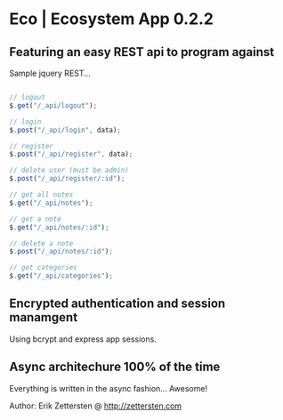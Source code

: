 Eco | Ecosystem App 0.2.2
=========================

Featuring an easy REST api to program against
---------------------------------------------

Sample jquery REST...

``` javascript

// logout
$.get("/_api/logout");

// login
$.post("/_api/login", data);

// register
$.post("/_api/register", data);

// delete user (must be admin)
$.post("/_api/register/:id");

// get all notes
$.get("/_api/notes");

// get a note
$.get("/_api/notes/:id");

// delete a note
$.post("/_api/notes/:id");

// get categories
$.get("/_api/categories");

```

Encrypted authentication and session manamgent
----------------------------------------------

Using bcrypt and express app sessions.


Async architechure 100% of the time
-----------------------------------

Everything is written in the async fashion... Awesome!

Author: Erik Zettersten @ http://zettersten.com
